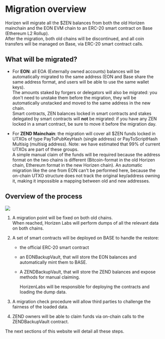 # Migration overview

Horizen will migrate all the $ZEN balances from both the old Horizen mainchain and the EON EVM chain to an ERC-20 smart contract on Base (Ethereum L2 Rollup). <br/>
After the migration, both old chains will be discontinued, and all coin transfers will be managed on Base, via ERC-20 smart contract calls.

## What will be migrated?

- For **EON**: all EOA (Externally owned accounts) balances will be automatically migrated  to the same address (EON and Base share the same address format, and users will be able to use the same wallet keys). <br/>
The amounts staked by forgers or delegators will also be migrated: you don't need to unstake them before the migration, they will be automatically unstacked and moved to the same address in the new chain.<br/>
Smart contracts, ZEN balances locked in smart contracts and stakes delegated by smart contracts will **not** be migrated: if you have any ZEN locked in a smart contract, be sure to move it before the migration day. 

- For **ZEND Mainchain**: the migration will cover all $ZEN funds locked in UTXOs of type PayToPubKeyHash (single address) or  PayToScriptHash Multisig (multisig address). Note: we have estimated that 99% of current UTXOs are part of these groups.<br/>
A simple manual claim of the funds will be required because the address format on the two chains is different (Bitcoin-format in the old Horizen chain, Ethereum format in the new Horizen chain). An automatic migration like the one from EON can't be performed here, because the on-chain UTXO structure does not track the original key/address owning it, making it impossible a mapping between old and new addresses.

## Overview of the process

<img  src="/img/migration1.png"/>

1. A migration point will be fixed on both old chains. <br/>
   When reached, Horizen Labs will perform dumps of all the relevant data on both chains.
2. A set of smart contracts will be deployed on BASE to handle the restore:
    - the official ERC-20 smart contract
    - an EONBackupVault, that will store the EON balances and automatically mint them to BASE.
    - A ZENDBackupVault, that will store the ZEND balances and expose methods for manual claiming.

      HorizenLabs will be responsible for deploying the contracts and loading the dump data. 

3. A migration check procedure will allow third parties to challenge the fairness of the loaded data.
4. ZEND owners will be able to claim funds via on-chain calls to the ZENDBackupVault contract.

The next sections of this website will detail all these steps.

